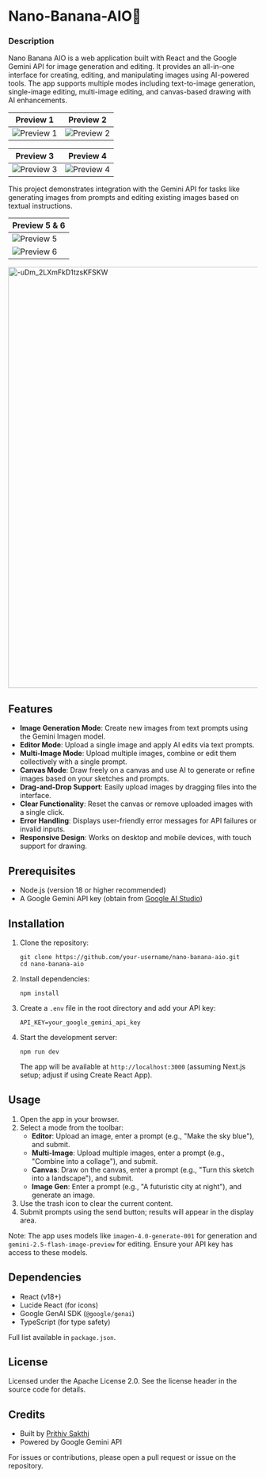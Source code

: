 # **Nano-Banana-AIO🍌**
### Description

Nano Banana AIO is a web application built with React and the Google Gemini API for image generation and editing. It provides an all-in-one interface for creating, editing, and manipulating images using AI-powered tools. The app supports multiple modes including text-to-image generation, single-image editing, multi-image editing, and canvas-based drawing with AI enhancements.

| Preview 1 | Preview 2 |
|-----------|-----------|
| ![Preview 1](https://cdn-uploads.huggingface.co/production/uploads/65bb837dbfb878f46c77de4c/HPWorlMZ54aAbYX5ZO42L.png) | ![Preview 2](https://cdn-uploads.huggingface.co/production/uploads/65bb837dbfb878f46c77de4c/9iJW5s27TsaFfUiantqNB.png) |

| Preview 3 | Preview 4 |
|-----------|-----------|
| ![Preview 3](https://cdn-uploads.huggingface.co/production/uploads/65bb837dbfb878f46c77de4c/3zvCL16T-U5_wHdxj7-iZ.png) | ![Preview 4](https://cdn-uploads.huggingface.co/production/uploads/65bb837dbfb878f46c77de4c/6ochDpdS_Uu28oAzOdYwB.png) |

This project demonstrates integration with the Gemini API for tasks like generating images from prompts and editing existing images based on textual instructions.

| Preview 5 & 6 |
|---------|
| ![Preview 5](https://cdn-uploads.huggingface.co/production/uploads/65bb837dbfb878f46c77de4c/82vg_RO_epUdBNh66MlYi.png) |
| ![Preview 6](https://cdn-uploads.huggingface.co/production/uploads/65bb837dbfb878f46c77de4c/NNpNOVZzh2juU8Hqql8NJ.png) |
<img width="1221" height="849" alt="-uDm_2LXmFkD1tzsKFSKW" src="https://github.com/user-attachments/assets/53282c48-9906-4b7b-9df8-5a2c743006b7" />


## Features

- **Image Generation Mode**: Create new images from text prompts using the Gemini Imagen model.
- **Editor Mode**: Upload a single image and apply AI edits via text prompts.
- **Multi-Image Mode**: Upload multiple images, combine or edit them collectively with a single prompt.
- **Canvas Mode**: Draw freely on a canvas and use AI to generate or refine images based on your sketches and prompts.
- **Drag-and-Drop Support**: Easily upload images by dragging files into the interface.
- **Clear Functionality**: Reset the canvas or remove uploaded images with a single click.
- **Error Handling**: Displays user-friendly error messages for API failures or invalid inputs.
- **Responsive Design**: Works on desktop and mobile devices, with touch support for drawing.

## Prerequisites

- Node.js (version 18 or higher recommended)
- A Google Gemini API key (obtain from [Google AI Studio](https://aistudio.google.com/app/apikey))

## Installation

1. Clone the repository:
   ```
   git clone https://github.com/your-username/nano-banana-aio.git
   cd nano-banana-aio
   ```

2. Install dependencies:
   ```
   npm install
   ```

3. Create a `.env` file in the root directory and add your API key:
   ```
   API_KEY=your_google_gemini_api_key
   ```

4. Start the development server:
   ```
   npm run dev
   ```

   The app will be available at `http://localhost:3000` (assuming Next.js setup; adjust if using Create React App).

## Usage

1. Open the app in your browser.
2. Select a mode from the toolbar:
   - **Editor**: Upload an image, enter a prompt (e.g., "Make the sky blue"), and submit.
   - **Multi-Image**: Upload multiple images, enter a prompt (e.g., "Combine into a collage"), and submit.
   - **Canvas**: Draw on the canvas, enter a prompt (e.g., "Turn this sketch into a landscape"), and submit.
   - **Image Gen**: Enter a prompt (e.g., "A futuristic city at night"), and generate an image.
3. Use the trash icon to clear the current content.
4. Submit prompts using the send button; results will appear in the display area.

Note: The app uses models like `imagen-4.0-generate-001` for generation and `gemini-2.5-flash-image-preview` for editing. Ensure your API key has access to these models.

## Dependencies

- React (v18+)
- Lucide React (for icons)
- Google GenAI SDK (`@google/genai`)
- TypeScript (for type safety)

Full list available in `package.json`.

## License

Licensed under the Apache License 2.0. See the license header in the source code for details.

## Credits

- Built by [Prithiv Sakthi](https://www.linkedin.com/in/prithiv-sakthi/)
- Powered by Google Gemini API

For issues or contributions, please open a pull request or issue on the repository.
